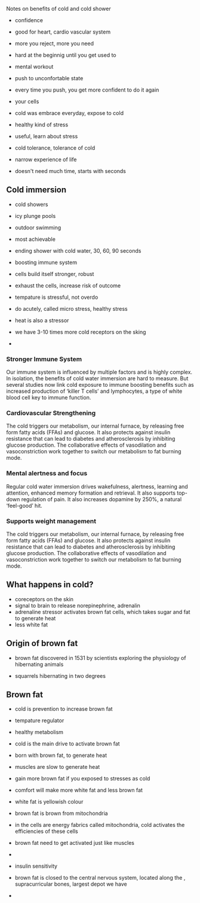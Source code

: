 Notes on benefits of cold and cold shower

- confidence
- good for heart, cardio vascular system

- more you reject, more you need
- hard at the beginnig until you get used to
- mental workout
- push to unconfortable state
- every time you push, you get more confident to do it again
- your cells 
- cold was embrace everyday, expose to cold
- healthy kind of stress
- useful, learn about stress
- cold tolerance, tolerance of cold
- narrow experience of life
- doesn't need much time, starts with seconds


## Cold immersion

- cold showers
- icy plunge pools
- outdoor swimming

- most achievable
- ending shower with cold water, 30, 60, 90 seconds
- boosting immune system
- cells build itself stronger, robust
- exhaust the cells, increase risk of outcome
- tempature is stressful, not overdo
- do acutely, called micro stress, healthy stress
- heat is also a stressor
- we have 3-10 times more cold receptors on the sking
- 


### Stronger Immune System

Our immune system is influenced by multiple factors and is highly complex. In isolation, the benefits of cold water immersion are hard to measure. But several studies now link cold exposure to immune boosting benefits such as increased production of ‘killer T cells’ and lymphocytes, a type of white blood cell key to immune function.

### Cardiovascular Strengthening

The cold triggers our metabolism, our internal furnace, by releasing free form fatty acids (FFAs) and glucose. It also protects against insulin resistance that can lead to diabetes and atherosclerosis by inhibiting glucose production. The collaborative effects of vasodilation and vasoconstriction work together to switch our metabolism to fat burning mode.

### Mental alertness and focus

Regular cold water immersion drives wakefulness, alertness, learning and attention, enhanced memory formation and retrieval. It also supports top-down regulation of pain. It also increases dopamine by 250%, a natural ‘feel-good’ hit.

### Supports weight management

The cold triggers our metabolism, our internal furnace, by releasing free form fatty acids (FFAs) and glucose. It also protects against insulin resistance that can lead to diabetes and atherosclerosis by inhibiting glucose production. The collaborative effects of vasodilation and vasoconstriction work together to switch our metabolism to fat burning mode.


## What happens in cold?

- coreceptors on the skin
- signal to brain to release norepinephrine, adrenalin
- adrenaline stressor activates brown fat cells, which takes sugar and fat to generate heat
- less white fat

## Origin of brown fat

- brown fat discovered in 1531 by scientists exploring the physiology of hibernating animals

- squarrels hibernating in two degrees


## Brown fat

- cold is prevention to increase brown fat
- tempature regulator
- healthy metabolism
- cold is the main drive to activate brown fat

- born with brown fat, to generate heat
- muscles are slow to generate heat
- gain more brown fat if you exposed to stresses as cold
- comfort will make more white fat and less brown fat

- white fat is yellowish colour
- brown fat is brown from mitochondria
- in the cells are energy fabrics called mitochondria, cold activates the efficiencies of these cells

- brown fat need to get activated just like muscles
- 
- insulin sensitivity
- brown fat is closed to the central nervous system, located along the , supracurricular bones, largest depot we have
- 




